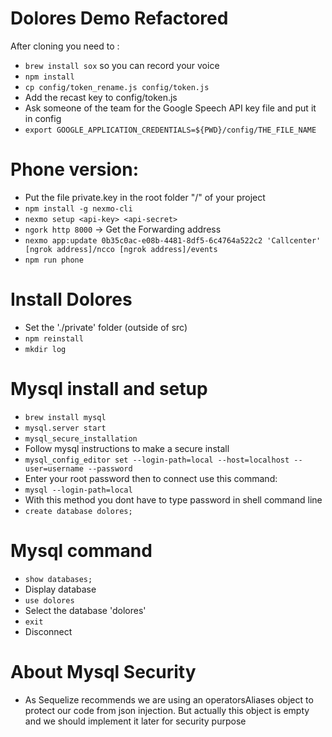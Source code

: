 # Dolores Demo Refactored

After cloning you need to :

- `brew install sox` so you can record your voice
- `npm install`
- `cp config/token_rename.js config/token.js`
- Add the recast key to config/token.js
- Ask someone of the team for the Google Speech API key file and put it in config
- `export GOOGLE_APPLICATION_CREDENTIALS=${PWD}/config/THE_FILE_NAME`

# Phone version:
- Put the file private.key in the root folder "/" of your project
- `npm install -g nexmo-cli`
- `nexmo setup <api-key> <api-secret>`
- `ngork http 8000` -> Get the Forwarding address
- `nexmo app:update 0b35c0ac-e08b-4481-8df5-6c4764a522c2 'Callcenter' [ngrok address]/ncco [ngrok address]/events`
- `npm run phone`




# Install Dolores
- Set the './private' folder (outside of src)
- `npm reinstall`
- `mkdir log`

# Mysql install and setup
- `brew install mysql`
- `mysql.server start`
- `mysql_secure_installation`
- Follow mysql instructions to make a secure install
- `mysql_config_editor set --login-path=local --host=localhost --user=username --password`
- Enter your root password then to connect use this command:
- `mysql --login-path=local`
- With this method you dont have to type password in shell command line
- `create database dolores;`

# Mysql command
- `show databases;`
- Display database
- `use dolores`
- Select the database 'dolores'
- `exit`
- Disconnect

# About Mysql Security
- As Sequelize recommends we are using an operatorsAliases object to protect our code from json injection. But actually this object is empty and we should implement it later for security purpose
